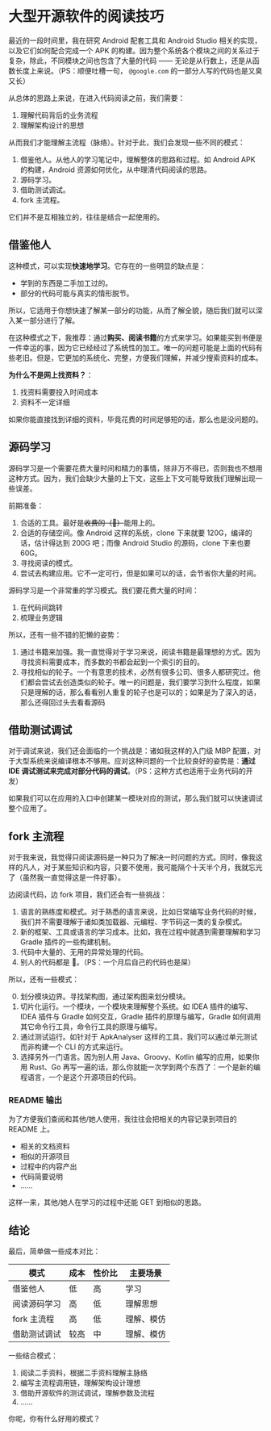 # 大型开源软件的阅读技巧

最近的一段时间里，我在研究 Android 配套工具和 Android Studio 相关的实现，以及它们如何配合完成一个 APK 的构建。因为整个系统各个模块之间的关系过于复杂，除此，不同模块之间也包含了大量的代码 —— 无论是从行数上，还是从函数长度上来说。（PS：顺便吐槽一句， `@google.com` 的一部分人写的代码也是又臭又长）

从总体的思路上来说，在进入代码阅读之前，我们需要：

1. 理解代码背后的业务流程
2. 理解架构设计的思想

从而我们才能理解主流程（脉络）。针对于此，我们会发现一些不同的模式：

1. 借鉴他人。从他人的学习笔记中，理解整体的思路和过程。如 Android APK 的构建，Android 资源如何优化，从中理清代码阅读的思路。
2. 源码学习。
3. 借助测试调试。
4. fork 主流程。

它们并不是互相独立的，往往是结合一起使用的。

## 借鉴他人

这种模式，可以实现**快速地学习**。它存在的一些明显的缺点是：

 - 学到的东西是二手加工过的。
 - 部分的代码可能与真实的情形脱节。

所以，它适用于你想快速了解某一部分的功能，从而了解全貌，随后我们就可以深入某一部分进行了解。

在这种模式之下，我推荐：通过**购买、阅读书籍**的方式来学习。如果能买到书便是一件幸运的事，因为它已经经过了系统性的加工。唯一的问题可能是上面的代码有些老旧。但是，它更加的系统化、完整，方便我们理解，并减少搜索资料的成本。

**为什么不是网上找资料？**：

1. 找资料需要投入时间成本
2. 资料不一定详细

如果你能直接找到详细的资料，毕竟花费的时间足够短的话，那么也是没问题的。

## 源码学习

源码学习是一个需要花费大量时间和精力的事情，除非万不得已，否则我也不想用这种方式。因为，我们会缺少大量的上下文，这些上下文可能导致我们理解出现一些误差。

前期准备：

1. 合适的工具。最好是~~收费的（🐶）~~能用上的。
2. 合适的存储空间。像 Android 这样的系统，clone 下来就要 120G，编译的话，估计得达到 200G 吧；而像 Android Studio 的源码，clone 下来也要 60G。
3. 寻找阅读的模式。
4. 尝试去构建应用。它不一定可行，但是如果可以的话，会节省你大量的时间。

源码学习是一个非常重的学习模式。我们要花费大量的时间：

1. 在代码间跳转
2. 梳理业务逻辑

所以，还有一些不错的犯懒的姿势：

1. 通过书籍来加强。我一直觉得对于学习来说，阅读书籍是最理想的方式。因为寻找资料需要成本，而多数的书都会起到一个索引的目的。
2. 寻找相似的轮子。一个有意思的技术，必然有很多公司、很多人都研究过。他们都会尝试去创造类似的轮子。唯一的问题是，我们要学习到什么程度，如果只是理解的话，那么看看别人重复的轮子也是可以的；如果是为了深入的话，那么还得回过头去看看源码 

## 借助测试调试

对于调试来说，我们还会面临的一个挑战是：诸如我这样的入门级 MBP 配置，对于大型系统来说编译根本不够用。应对这种问题的一个比较良好的姿势是：**通过 IDE 调试测试来完成对部分代码的调试**。（PS：这种方式也适用于业务代码的开发）

如果我们可以在应用的入口中创建某一模块对应的测试，那么我们就可以快速调试整个应用了。

## fork 主流程

对于我来说，我觉得只阅读源码是一种只为了解决一时问题的方式。同时，像我这样的凡人，对于某些知识和内容，只要不使用，我可能隔个十天半个月，我就忘光了（虽然我一直觉得这是一件好事）。

边阅读代码，边 fork 项目，我们还会有一些挑战：

1. 语言的熟练度和模式。对于熟悉的语言来说，比如日常编写业务代码的时候，我们并不需要理解于诸如类加载器、元编程、字节码这一类的复杂模式。
2. 新的框架、工具或语言的学习成本。比如，我在过程中就遇到需要理解和学习 Gradle 插件的一些构建机制。
3. 代码中大量的、无用的异常处理的代码。
4. 别人的代码都是 💩。（PS：一个月后自己的代码也是屎）

所以，还有一些模式：

0. 划分模块边界。寻找架构图，通过架构图来划分模块。
1. 切片化运行。一个模块，一个模块来理解整个系统。如 IDEA 插件的编写、IDEA 插件与 Gradle 如何交互，Gradle 插件的原理与编写，Gradle 如何调用其它命令行工具，命令行工具的原理与编写。
2. 通过测试运行。如针对于 ApkAnalyser 这样的工具，我们可以通过单元测试而非构建一个 CLI 的方式来运行。
3. 选择另外一门语言。因为别人用 Java、Groovy、Kotlin 编写的应用，如果你用 Rust、Go 再写一遍的话，那么你就能一次学到两个东西了：一个是新的编程语言，一个是这个开源项目的代码。

### README 输出

为了方便我们查阅和其他/她人使用，我往往会把相关的内容记录到项目的 README 上。

 - 相关的文档资料
 - 相似的开源项目
 - 过程中的内容产出
 - 代码简要说明
 - ……

这样一来，其他/她人在学习的过程中还能 GET 到相似的思路。

## 结论

最后，简单做一些成本对比：

| 模式     | 成本 |  性价比  |  主要场景  |
|---------|-----|--------|------------|
| 借鉴他人 | 低   | 高     | 学习        |
| 阅读源码学习 | 高   | 低     | 理解思想|
| fork 主流程 | 高 | 低    | 理解、模仿    |
| 借助测试调试 | 较高 | 中    |  理解、模仿 |

一些结合模式：

1. 阅读二手资料，根据二手资料理解主脉络
2. 编写主流程调用链，理解架构设计理想
3. 借助开源软件的测试调试，理解参数及流程
4. ……

你呢，你有什么好用的模式？
